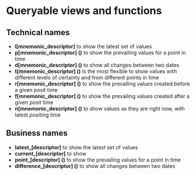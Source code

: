 # Queryable views and functions
## Technical names
- **l[mnemonic_descriptor]** to show the latest set of values
- **p[mnemonic_descriptor] ()** to show the prevailing values for a point in time
- **d[mnemonic_descriptor] ()** to show all changes between two dates
- **t[mnemonic_descriptor] ()** is the most flexible to show values with different levels of certainty and from different points in time
- **r[mnemonic_descriptor] ()** to show the prevailing values created before a given posit time
- **f[mnemonic_descriptor] ()** to show the prevailing values created after a given posit time
- **n[mnemonic_descriptor] ()** to show values as they are right now, with latest positing time

## Business names
- **latest_[descriptor]** to show the latest set of values
- **current_[descriptor]** to show 
- **point_[descriptor] ()** to show the prevailing values for a point in time
- **difference_[descriptor] ()** to show all changes between two dates

